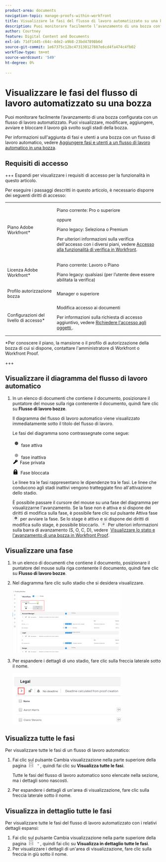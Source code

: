 ```yaml
---
product-area: documents
navigation-topic: manage-proofs-within-workfront
title: Visualizzare le fasi del flusso di lavoro automatizzato su una bozza
description: Puoi monitorare facilmente l’avanzamento di una bozza configurata con un flusso di lavoro automatizzato. Puoi visualizzare, modificare, aggiungere, avviare e bloccare il lavoro già svolto sugli stadi della bozza.
author: Courtney
feature: Digital Content and Documents
exl-id: 71df1445-c64c-4de2-a9b8-23bd47898b6d
source-git-commit: 1e67375c12bc473130127887e6cd4fa474c4fb02
workflow-type: tm+mt
source-wordcount: '549'
ht-degree: 0%

---
```


# Visualizzare le fasi del flusso di lavoro automatizzato su una bozza

Puoi monitorare facilmente l’avanzamento di una bozza configurata con un flusso di lavoro automatizzato. Puoi visualizzare, modificare, aggiungere, avviare e bloccare il lavoro già svolto sugli stadi della bozza.

Per informazioni sull&#39;aggiunta di fasi e utenti a una bozza con un flusso di lavoro automatico, vedere [Aggiungere fasi e utenti a un flusso di lavoro automatico in una bozza](../../../review-and-approve-work/proofing/managing-proofs-within-workfront/add-stages-users-to-automated-workflow-proof.md).

## Requisiti di accesso

+++ Espandi per visualizzare i requisiti di accesso per la funzionalità in questo articolo.

Per eseguire i passaggi descritti in questo articolo, è necessario disporre dei seguenti diritti di accesso:

<table style="table-layout:auto"> 
 <col> 
 <col> 
 <tbody> 
  <tr> 
   <td role="rowheader">Piano Adobe Workfront*</td> 
   <td> <p>Piano corrente: Pro o superiore</p> <p>oppure</p> <p>Piano legacy: Seleziona o Premium</p> <p>Per ulteriori informazioni sulla verifica dell'accesso con i diversi piani, vedere <a href="/help/quicksilver/administration-and-setup/manage-workfront/configure-proofing/access-to-proofing-functionality.md" class="MCXref xref">Accesso alla funzionalità di verifica in Workfront</a>.</p> </td> 
  </tr> 
  <tr> 
   <td role="rowheader">Licenza Adobe Workfront*</td> 
   <td> <p>Piano corrente: Lavoro o Piano</p> <p>Piano legacy: qualsiasi (per l’utente deve essere abilitata la verifica)</p> </td> 
  </tr> 
  <tr> 
   <td role="rowheader">Profilo autorizzazione bozza </td> 
   <td>Manager o superiore</td> 
  </tr> 
  <tr> 
   <td role="rowheader">Configurazioni del livello di accesso*</td> 
   <td> <p>Modifica accesso ai documenti</p> <p>Per informazioni sulla richiesta di accesso aggiuntivo, vedere <a href="../../../workfront-basics/grant-and-request-access-to-objects/request-access.md" class="MCXref xref">Richiedere l'accesso agli oggetti </a>.</p> </td> 
  </tr> 
 </tbody> 
</table>

&#42;Per conoscere il piano, la mansione o il profilo di autorizzazione della bozza di cui si dispone, contattare l&#39;amministratore di Workfront o Workfront Proof.

+++

## Visualizzare il diagramma del flusso di lavoro automatico

1. In un elenco di documenti che contiene il documento, posizionare il puntatore del mouse sulla riga contenente il documento, quindi fare clic su **Flusso di lavoro bozze**.

   Il diagramma del flusso di lavoro automatico viene visualizzato immediatamente sotto il titolo del flusso di lavoro.

   Le fasi del diagramma sono contrassegnate come segue:

   ![dot.png](assets/dot.png) fase attiva

   ![gray_dot.png](assets/grey-dot.png) fase inattiva\
   ![sbw-key-icon.png](assets/sbw-key-icon.png)  Fase privata

   ![sbw-padlock-icon.png](assets/sbw-padlock-icon.png)  Fase bloccata

   Le linee tra le fasi rappresentano le dipendenze tra le fasi. Le linee che conducono agli stadi inattivi vengono tratteggiate fino all&#39;attivazione dello stadio.

   È possibile passare il cursore del mouse su una fase del diagramma per visualizzarne l&#39;avanzamento. Se la fase non è attiva e si dispone dei diritti di modifica sulla fase, è possibile fare clic sul pulsante Attiva fase ![Attiva fase](assets/activate-stage-btn.png) per avviare la fase. Se lo stage è attivo e si dispone dei diritti di modifica sullo stage, è possibile bloccarlo. ![Fase di blocco](assets/lock-stage-btn.png) Per ulteriori informazioni sulla barra di avanzamento (S, O, C, D), vedere  [Visualizzare lo stato e l&#39;avanzamento di una bozza in Workfront Proof](../../../workfront-proof/wp-work-proofsfiles/manage-your-work/view-progress-and-status-of-proof.md).

## Visualizzare una fase

1. In un elenco di documenti che contiene il documento, posizionare il puntatore del mouse sulla riga contenente il documento, quindi fare clic su **Flusso di lavoro bozze**.
1. Nel diagramma fare clic sullo stadio che si desidera visualizzare.

   ![Visualizza diagramma fase](assets/view-stage-diagram-350x204.png)

1. Per espandere i dettagli di uno stadio, fare clic sulla freccia laterale sotto il nome.

   ![Dettagli fase](assets/stage-details-caret-350x167.png)

## Visualizza tutte le fasi

Per visualizzare tutte le fasi di un flusso di lavoro automatico:

1. Fai clic sul pulsante Cambia visualizzazione nella parte superiore della pagina ![Cambia visualizzazione](assets/change-view-btn.png), quindi fai clic su **Visualizza tutte le fasi**.

   Tutte le fasi del flusso di lavoro automatico sono elencate nella sezione, ma i dettagli sono nascosti.

1. Per espandere i dettagli di un&#39;area di visualizzazione, fare clic sulla freccia laterale sotto il nome.

## Visualizza in dettaglio tutte le fasi

Per visualizzare tutte le fasi del flusso di lavoro automatizzato con i relativi dettagli espansi:

1. Fai clic sul pulsante Cambia visualizzazione nella parte superiore della pagina ![Cambia visualizzazione](assets/change-view-btn.png), quindi fai clic su **Visualizza in dettaglio tutte le fasi**.
1. Per visualizzare i dettagli di un&#39;area di visualizzazione, fare clic sulla freccia in giù sotto il nome.
